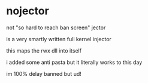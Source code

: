 # nojector
not "so hard to reach ban screen" jector

is a very smartly written full kernel injector

this maps the rwx dll into itself

i added some anti pasta but it literally works to this day

im 100% delay banned but ud!
